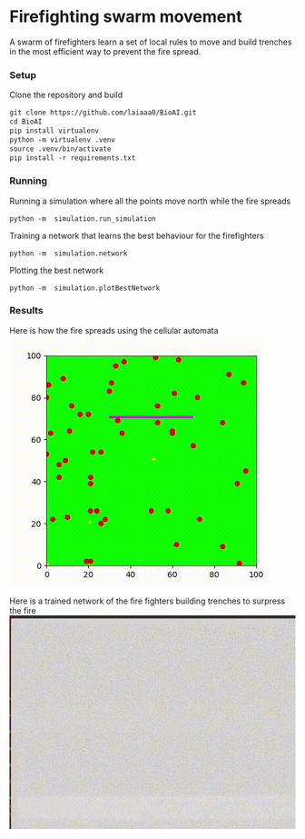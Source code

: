# Firefighting swarm movement
A swarm of firefighters learn a set of local rules to move and build trenches in the most efficient way to prevent the fire spread.



### Setup

Clone the repository and build

```
git clone https://github.com/laiaaa0/BioAI.git
cd BioAI
pip install virtualenv
python -m virtualenv .venv
source .venv/bin/activate
pip install -r requirements.txt
```
### Running

Running a simulation where all the points move north while the fire spreads
```
python -m  simulation.run_simulation
```

Training a network that learns the best behaviour for the firefighters

```
python -m  simulation.network
```

Plotting the best network 
```
python -m  simulation.plotBestNetwork
```


### Results

Here is how the fire spreads using the cellular automata
![Fire spread](media/firespread.gif)

Here is a trained network of the fire fighters building trenches to surpress the fire
![Evolved Behaviour](media/network.gif)
